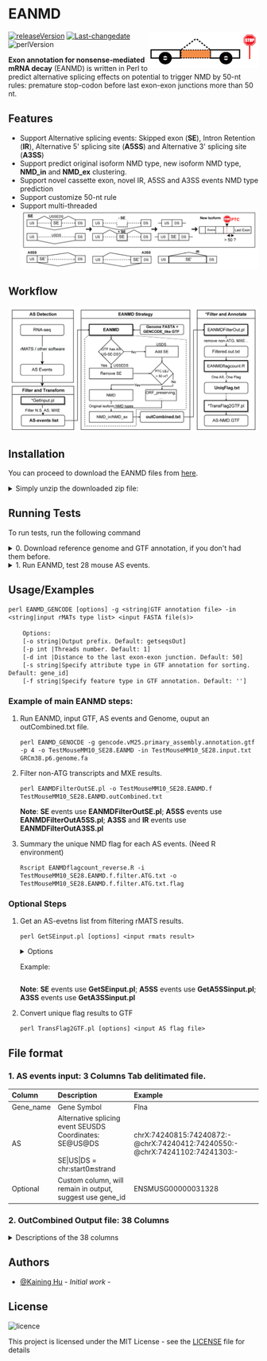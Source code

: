 
# EANMD
<img src="https://github.com/dontkme/PersonalScripts/raw/master/Fig.logo.EANMD-02.png"  align="right" height="73" width="221"/>

[![releaseVersion](https://img.shields.io/badge/release%20version-1.42-green.svg?style=flat)](https://github.com/dontkme/EANMD/releases) [![Last-changedate](https://img.shields.io/badge/last%20change-2023--7--11-green.svg)](https://github.com/dontkme/EAHNMD/commit) ![perlVersion](https://img.shields.io/badge/perl-%3E%3D5.10-blue.svg?sytle=flat)

**Exon annotation for nonsense-mediated mRNA decay** (EANMD) is written in Perl to predict alternative splicing effects on potential to trigger NMD by 50-nt rules: premature stop-codon before last exon-exon junctions more than 50 nt.



## Features

- Support Alternative splicing events: Skipped exon (**SE**), Intron Retention (**IR**), Alternative 5' splicing site (**A5SS**) and Alternative 3' splicing site (**A3SS**)
- Support predict original isoform NMD type, new isoform NMD type, **NMD_in** and **NMD_ex** clustering.
- Support novel cassette exon, novel IR, A5SS and A3SS events NMD type prediction
- Support customize 50-nt rule
- Support multi-threaded
![EANMD main feature](https://github.com/dontkme/PersonalScripts/raw/master/Fig.workflow.202402.2.feature-02-02.png )


## Workflow

![EANMD workflow](https://github.com/dontkme/PersonalScripts/raw/master/Fig.workflow.202402.2.flow-03.png)







## Installation

You can proceed to download the EANMD files from [here](https://github.com/dontkme/EANMD/archive/main.zip).
<details>
<summary>Simply unzip the downloaded zip file:</summary>


```bash
unzip EANMD-master.zip
```

Navigate to the extracted folder and run EANMD:

```
cd EANMD-main
perl EANMD_GENCODE -h
```

If the screen displays help and version information. It works.

**If need Perl Parallel::ForkManager.** You could install it by command: 

```bash
cpan Parallel::ForkManager
``` 
</details>
    
## Running Tests

To run tests, run the following command

<details>
<summary>0. Download reference genome and GTF annotation, if you don't had them before.</summary>

```bash
  wget https://ftp.ebi.ac.uk/pub/databases/gencode/Gencode_mouse/release_M25/GRCm38.p6.genome.fa.gz

  wget https://ftp.ebi.ac.uk/pub/databases/gencode/Gencode_mouse/release_M25/gencode.vM25.primary_assembly.annotation.gtf.gz
```
    
  Unzip them


  ```bash
  gunzip GRCm38.p6.genome.fa.gz
  gunzip gencode.vM25.primary_assembly.annotation.gtf.gz
  ```
  </details>
  <details>
  <summary>1. Run EANMD, test 28 mouse AS events.</summary>

  ```bash
  perl EANMD_GENOCDE -g gencode.vM25.primary_assembly.annotation.gtf -in TestMouseMM10_SE28.input.txt GRCm38.p6.genome.fa
  ```
  If it run, test pass.
</details>

## Usage/Examples

```
perl EANMD_GENCODE [options] -g <string|GTF annotation file> -in <string|input rMATs type list> <input FASTA file(s)>

    Options:
    [-o string|Output prefix. Default: getseqsOut]
    [-p int |Threads number. Default: 1]
    [-d int |Distance to the last exon-exon junction. Default: 50]
    [-s string|Specify attribute type in GTF annotation for sorting. Default: gene_id]
    [-f string|Specify feature type in GTF annotation. Default: '']
```
### Example of main EANMD steps:
1. Run EANMD, input GTF, AS events and Genome, ouput an outCombined.txt file.
   ```
   perl EANMD_GENOCDE -g gencode.vM25.primary_assembly.annotation.gtf -p 4 -o TestMouseMM10_SE28.EANMD -in TestMouseMM10_SE28.input.txt GRCm38.p6.genome.fa
   ```
2. Filter non-ATG transcripts and MXE results.
   ```
   perl EANMDFilterOutSE.pl -o TestMouseMM10_SE28.EANMD.f TestMouseMM10_SE28.EANMD.outCombined.txt
   ```
   **Note**: **SE** events use **EANMDFilterOutSE.pl**; **A5SS** events use **EANMDFilterOutA5SS.pl**; **A3SS** and **IR** events use **EANMDFilterOutA3SS.pl**

3. Summary the unique NMD flag for each AS events. (Need R environment)
    ```
    Rscript EANMDflagcount_reverse.R -i TestMouseMM10_SE28.EANMD.f.filter.ATG.txt -o TestMouseMM10_SE28.EANMD.f.filter.ATG.txt.flag
    ```
### Optional Steps
1. Get an AS-evetns list from filtering rMATS results.
   ```
   perl GetSEinput.pl [options] <input rmats result>
   ```

   <details>
   <summary>Options</summary>

         [-o output prefix. default: rMATS_filtered.out]

         [-d int|min depth of average read counts. default: 20]

         [-m int|min count of inclusion events' UP|Downstream junction. default: 2]

         [-i float|delta PSI cutoff [0-1.0]. default: 0.15]

         [-f float|FDR cutoff [0-1.0]. default: 0.05]

         [-c1 int|The first sample numbers.  default: 2]

         [-c2 int|The second sample numbers. default: 2]

         [-mf float|The US and DS fold change cutoff. default: 0.05]
    </details>

    Example: 

    ```
    
    ```
     **Note**: **SE** events use **GetSEinput.pl**; **A5SS** events use **GetA5SSinput.pl**; **A3SS** events use **GetA3SSinput.pl**


2. Convert unique flag results to GTF
   ```
   perl TransFlag2GTF.pl [options] <input AS flag file>
   ```

## File format

### 1. AS events input: 3 Columns Tab delitimated file.

|Column|Description|Example|
|:------|:------------|:-------|
|Gene_name|Gene Symbol|Flna|
|AS|Alternative splicing event SEUSDS Coordinates: <br>SE@US@DS<br><br>SE\|US\|DS = chr:start0:end:strand<br>|chrX:74240815:74240872:-@chrX:74240412:74240550:-@chrX:74241102:74241303:-|
|Optional|Custom column, will remain in output, suggest use gene_id|ENSMUSG00000031328|
### 2. OutCombined Output file: 38 Columns
<details>
<summary>Descriptions of the 38 columns</summary>

|Column|Description|
|:---|:---|
|QueryCol1|Input Column 1|
|SEUSDSCoordinates|Input Column 2|
|QueryCol3|Input Column 3|
Transcript_id|Reference transcript id|
Strand|Transcript strand|
Exons|Total exon numbers of the reference transcript|
Start_exon|Reference start condon exon number|
Stop_exon|Reference stop condon exon number|
SE_exon_Number|Skipped exon number for reference transcript|
SE(US)_Pos|Skipped exon position for reference transcript|
SE_length|Skipped exon length|
Ori_CDS_length|Original CDS length|
Ori_Star_codon_to_exon_end_seq_len|Length of start-codon to exon end|
rm/add_SE_start_to_end_seq_len|Length of start-codon to exon end after remove or add the SE|
SEseq|Skipped exon sequence|
Ori_CDSexons_seq|Original Start codon to exons end sequence|
rm/add_SE_CDSexons_seq|Sequence of start codon to exons end after remove or add the SE|
Ori_last_junction_pos|Original last exon-exon junction position|
Ori_last_dj|Distance of original stop codon to the last exon-exon junction (EJ)|
Ori_NMD|Original or refernce transcript NMD type|
Start_codon|Star_codon sequence|
Ori_AA|Original amino acid sequence|
rm/add_SE_AA|Amino acid sequence after remove or add the SE|
AA_len+1|Original amino acid sequence length + 1 (stop codon)|
Ori_AA_1st_stop_pos|Original amino acid 1st stop codon positon|
Ori_AA_stop_pos|Original amino acid stop codon positons|
SEed_AA_1st_stop_pos|Amino acid 1st stop codon positon after remove or add the SE|
SEed_AA_stop_pos|Amino acid stop codon positons after remove or add the SE|
Frame_shift_flag|Frame shift flag|
New_1st_stop_pos_dj|Distance of the new 1st stop codon to the last EJ|
NMD_flag|NMD flag after remove or add the SE|
NMD_in/ex_flag|This AS event NMD type|
source|This record form which median file|
SEupstreamCDS|How many nt upstream of the SE|
SEupstreamAApos|How many AA upstream of the SE|
UStransexonnumber|US exon number in reference transcript|
DStransexonnumber|DS exon number in reference transcript|
innerExonsofUSandDS|inner exon(s) between US and DS|
</details>
   
   
## Authors

- [@Kaining Hu](https://www.github.com/dontkme) - *Initial work* -




## License
![licence](https://img.shields.io/github/license/mashape/apistatus.svg?maxAge=2592000)

This project is licensed under the MIT License - see the [LICENSE](LICENSE) file for details